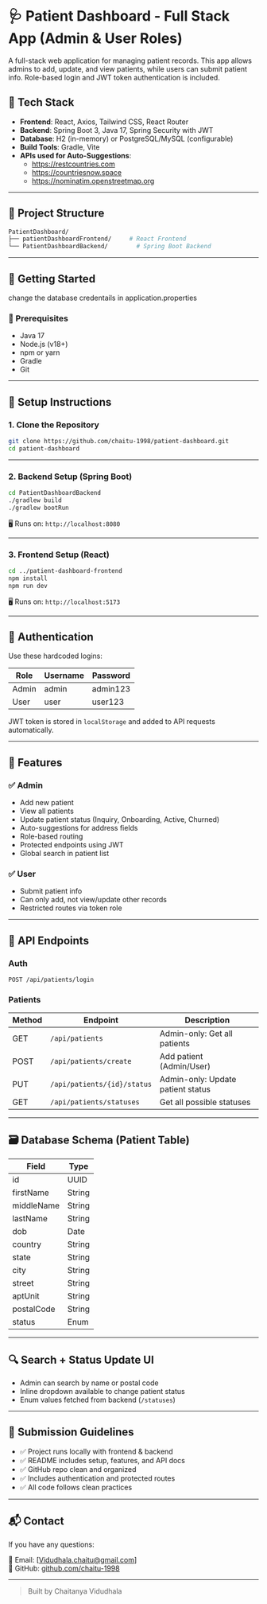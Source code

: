 # 🩺 Patient Dashboard - Full Stack App (Admin & User Roles)

A full-stack web application for managing patient records. This app allows admins to add, update, and view patients, while users can submit patient info. Role-based login and JWT token authentication is included.

## 🔧 Tech Stack

- **Frontend**: React, Axios, Tailwind CSS, React Router
- **Backend**: Spring Boot 3, Java 17, Spring Security with JWT
- **Database**: H2 (in-memory) or PostgreSQL/MySQL (configurable)
- **Build Tools**: Gradle, Vite
- **APIs used for Auto-Suggestions**:
  - https://restcountries.com
  - https://countriesnow.space
  - https://nominatim.openstreetmap.org

---

## 📁 Project Structure

```bash
PatientDashboard/
├── patientDashboardFrontend/     # React Frontend
└── PatientDashboardBackend/        # Spring Boot Backend
```

---

## 🚀 Getting Started

change the database credentails in application.properties

### 📌 Prerequisites

- Java 17
- Node.js (v18+)
- npm or yarn
- Gradle
- Git

---

## 🧪 Setup Instructions

### 1. Clone the Repository

```bash
git clone https://github.com/chaitu-1998/patient-dashboard.git
cd patient-dashboard
```

---

### 2. Backend Setup (Spring Boot)

```bash
cd PatientDashboardBackend
./gradlew build
./gradlew bootRun
```

🖥️ Runs on: `http://localhost:8080`

---

### 3. Frontend Setup (React)

```bash
cd ../patient-dashboard-frontend
npm install
npm run dev
```

🖥️ Runs on: `http://localhost:5173`

---

## 🔐 Authentication

Use these hardcoded logins:

| Role   | Username | Password  |
|--------|----------|-----------|
| Admin  | admin    | admin123  |
| User   | user     | user123   |

JWT token is stored in `localStorage` and added to API requests automatically.

---

## 📌 Features

### ✅ Admin

- Add new patient
- View all patients
- Update patient status (Inquiry, Onboarding, Active, Churned)
- Auto-suggestions for address fields
- Role-based routing
- Protected endpoints using JWT
- Global search in patient list

### ✅ User

- Submit patient info
- Can only add, not view/update other records
- Restricted routes via token role

---

## 🧠 API Endpoints

### Auth
```
POST /api/patients/login
```

### Patients

| Method | Endpoint                         | Description                       |
|--------|----------------------------------|-----------------------------------|
| GET    | `/api/patients`                 | Admin-only: Get all patients      |
| POST   | `/api/patients/create`          | Add patient (Admin/User)          |
| PUT    | `/api/patients/{id}/status`     | Admin-only: Update patient status |
| GET    | `/api/patients/statuses`        | Get all possible statuses         |

---

## 🗃️ Database Schema (Patient Table)

| Field       | Type     |
|-------------|----------|
| id          | UUID     |
| firstName   | String   |
| middleName  | String   |
| lastName    | String   |
| dob         | Date     |
| country     | String   |
| state       | String   |
| city        | String   |
| street      | String   |
| aptUnit     | String   |
| postalCode  | String   |
| status      | Enum     |

---

## 🔍 Search + Status Update UI

- Admin can search by name or postal code
- Inline dropdown available to change patient status
- Enum values fetched from backend (`/statuses`)

---

## 🧼 Submission Guidelines

- ✅ Project runs locally with frontend & backend
- ✅ README includes setup, features, and API docs
- ✅ GitHub repo clean and organized
- ✅ Includes authentication and protected routes
- ✅ All code follows clean practices

---
## 📬 Contact

If you have any questions:

📧 Email: [Vidudhala.chaitu@gmail.com]  
🔗 GitHub: [github.com/chaitu-1998](https://github.com/chaitu-1998)

---

> Built️ by Chaitanya Vidudhala
